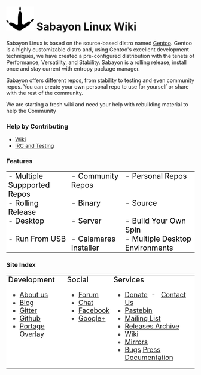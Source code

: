 
# ![](/img/s_logo.png) Sabayon Linux Wiki

Sabayon Linux is based on the source-based distro named [Gentoo](https://gentoo.org). Gentoo is a highly customizable distro and, using Gentoo's excellent development techniques, we have created a pre-configured distribution with the tenets of Performance, Versatility, and Stability. Sabayon is a rolling release, install once and stay current with entropy package manager.

Sabayon offers different repos, from stability to testing and even community repos.  You can create your own personal repo to use for yourself or share with the rest of the community.

We are starting a fresh wiki and need your help with rebuilding material to help the Community


### Help by Contributing 
* [Wiki](articles/documentation.md)
* [IRC and Testing](articles/irc.md)

### Features

<div text-align="center">
          <style type="text/css">
.tg  {border-collapse:collapse;border-spacing:0;border:none;border-color:#999;}
.tg td{font-size:18px;font-weight:normal;padding:0px 5px;border-style:solid;border-width:0px;overflow:hidden;word-break:normal;border-color:#999;color:#000;background-color:#fff;}
.tg th{font-size:18px;font-weight:normal;padding:0px 5px;border-style:solid;border-width:0px;overflow:hidden;word-break:normal;border-color:#999;color:#000;background-color:#fff;}
.tg .tg-0lax{text-align:left;vertical-align:top}
</style>
<table class="tg" width="100%">
  <tr>
    <th class="tg-0lax">- Multiple Suppported Repos</th>
    <th class="tg-0lax">- Community Repos</th>
    <th class="tg-0lax">- Personal Repos</th>    
  </tr>
  <tr>
    <th class="tg-0lax">- Rolling Release</td>
    <th class="tg-0lax">- Binary</td>
    <th class="tg-0lax">- Source</td>
    </tr> 
  <tr>
    <th class="tg-0lax">- Desktop</td>
    <th class="tg-0lax">- Server</td>
    <th class="tg-0lax">- Build Your Own Spin</td>
  </tr> 
  <tr>
    <th class="tg-0lax">- Run From USB</td>
    <th class="tg-0lax">- Calamares Installer</td>
    <th class="tg-0lax">- Multiple Desktop Environments</td>
  </tr>        
</table>
</div>

### Site Index

<div text-align="center">
          <style type="text/css">
.tg  {border-collapse:collapse;border-spacing:0;border:none;border-color:#999;}
.tg td{font-size:18px;font-weight:normal;padding:0px 5px;border-style:solid;border-width:0px;overflow:hidden;word-break:normal;border-color:#999;color:#444;background-color:#fff;}
.tg th{font-size:20px;font-weight:normal;padding:0px 5px;border-style:solid;border-width:0px;overflow:hidden;word-break:normal;border-color:#999;color:#000;background-color:#fff;}
.tg .tg-0lax{text-align:left;vertical-align:top}
</style>
<table class="tg" width="100%">
  <tr>
    <th class="tg-0lax">Development</th>
    <th class="tg-0lax">Social</th>
    <th class="tg-0lax">Services</th>    
  </tr>
  <tr>
    <td class="tg-0lax">
       <ul>
         <li>
            <a href="https://github.com/Sabayon/">About us</a>
         </li>
         <li><a href="https://www.sabayon.org/blog">Blog</a>
         </li>
         <li>
            <a href="https://gitter.im/Sabayon">Gitter</a>
         </li>
         <li>
            <a href="https://github.com/Sabayon/" title="Sabayon Github">
            Github</a>
         </li>
         <li>
            <a href="https://github.com/Sabayon/sabayon-distro" title="Gitweb for overlay.git">
            Portage Overlay</a>
         </li>
         </ul>
    </td>
    <td class="tg-0lax">
       <ul>
         <li>
            <a href="https://forum.sabayon.org/">Forum</a>
         </li>
         <li>
            <a href="https://www.sabayon.org/chat/">Chat</a></li>
         <li>
            <a href="http://www.facebook.com/group.php?gid=36125411841">Facebook</a>
         </li>
         <li>
            <a href="https://plus.google.com/u/1/communities/111215969224831918857">Google+</a>
         </li>
         </ul>
    </td>
    <td class="tg-0lax">
       <ul>
        <li>
			<a href="https://www.sabayon.org/donate">Donate</a>&nbsp; - &nbsp;
			<a href="/cdn-cgi/l/email-protection#b9cedcdbd4d8cacddccbf9cad8dbd8c0d6d7d5d0d7ccc197d6cbde">
			Contact Us</a>
      </li>
      <li>
      <a href="https://pastebin.sabayon.org/">Pastebin</a>
      <li>
        <a href="https://groups.google.com/forum/#!forum/sabayon-dev">Mailing List</a>
      </li>
      <li>
      <a href="https://www.sabayon.org/releases/">Releases Archive</a>
      </li>
      <li>
      <a href="https://wiki.sabayon.org/">Wiki</a>
      </li>
      <li>
      <a href="https://www.sabayon.org/mirrors">Mirrors</a>
      </li>
      <li>
      <a href="https://bugs.sabayon.org/">Bugs</a>
      <a href="https://www.sabayon.org/press">Press Documentation</a>
      </li>
      </ul>
    </td>    
  </tr>    
</table>
</div>
